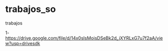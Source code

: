 # trabajos_so
trabajos

1- https://drive.google.com/file/d/14x0sIsMoisDSeBk2d_jXYRLxG7u7f2aA/view?usp=drivesdk
